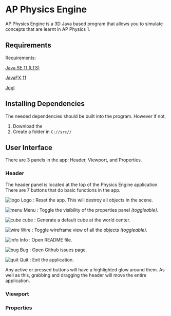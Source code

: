 # AP Physics Engine

AP Physics Engine is a 3D Java based program that allows you to simulate concepts that are learnt in AP Physics 1.

## Requirements
Requirements: <br>

[Java SE 11 (LTS)](https://www.oracle.com/java/technologies/javase-downloads.html) <br>

[JavaFX 11](https://gluonhq.com/products/javafx/) <br>

[Jogl](https://jogamp.org/deployment/jogamp-current/archive/)

## Installing Dependencies
The needed dependencies should be built into the program. However if not,

1. Download the 
3. Create a folder in `C://src//`

## User Interface
There are 3 panels in the app: Header, Viewport, and Properties.

### Header
The header panel is located at the top of the Physics Engine application. There are 7 buttons that do basic functions in the app.

![logo]()
Logo
: Reset the app. This will destroy all objects in the scene.

![menu]()
Menu
: Toggle the visibility of the properties panel *(toggleable)*.

![cube]()
cube
: Generate a default cube at the world center.

![wire]()
Wire
: Toggle wireframe view of all the objects *(toggleable)*.

![info]()
Info
: Open README file.

![bug]()
Bug
: Open Github issues page.

![quit]()
Quit
: Exit the application.

Any active or pressed buttons will have a highlighted glow around them. As well as this, grabbing and dragging the header will move the entire application.

### Viewport


### Properties
